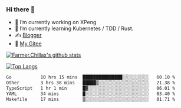 ### Hi there 👋

- 🔭 I’m currently working on XPeng
- 🌱 I’m currently learning Kubernetes / TDD / Rust.
- ✍️ [Blogger](https://blog.farmer233.top)
- 🤔 [My Gitee](https://gitee.com/Farmer-chong)


[![Farmer.Chillax's github stats](https://github-readme-stats.vercel.app/api?username=FarmerChillax)](https://github.com/anuraghazra/github-readme-stats)

[![Top Langs](https://github-readme-stats.vercel.app/api/top-langs/?username=FarmerChillax&layout=compact&hide=html,css,javascript)](https://github.com/anuraghazra/github-readme-stats)


<a href="https://wakatime.com/@Farmer"> </a>
          <!--START_SECTION:waka-->

```txt
Go           10 hrs 15 mins  ███████████████░░░░░░░░░░   60.10 %
Other        3 hrs 38 mins   █████▒░░░░░░░░░░░░░░░░░░░   21.38 %
TypeScript   1 hr 1 min      █▓░░░░░░░░░░░░░░░░░░░░░░░   06.01 %
YAML         34 mins         █░░░░░░░░░░░░░░░░░░░░░░░░   03.40 %
Makefile     17 mins         ▒░░░░░░░░░░░░░░░░░░░░░░░░   01.71 %
```

<!--END_SECTION:waka-->



<!--
**Farmer-chong/Farmer-chong** is a ✨ _special_ ✨ repository because its `README.md` (this file) appears on your GitHub profile.

Here are some ideas to get you started:

- 🔭 I’m currently working on ...
- 🌱 I’m currently learning ...
- 👯 I’m looking to collaborate on ...
- 🤔 I’m looking for help with ...
- 💬 Ask me about ...
- 📫 How to reach me: ...
- 😄 Pronouns: ...
- ⚡ Fun fact: ...
-->
